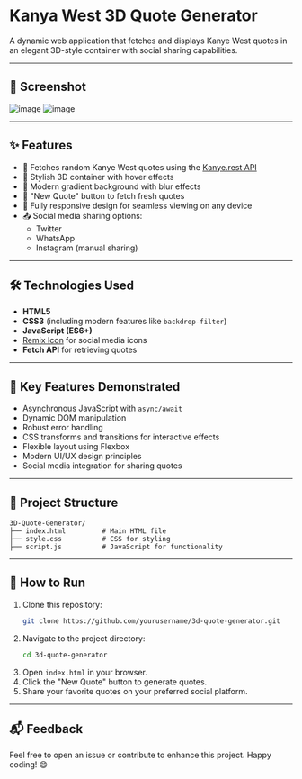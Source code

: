 
# Kanya West 3D Quote Generator

A dynamic web application that fetches and displays Kanye West quotes in an elegant 3D-style container with social sharing capabilities.

---

## 📸 Screenshot

![image](https://github.com/user-attachments/assets/415484da-26a9-4fc7-8fb2-559a62717b04)
![image](https://github.com/user-attachments/assets/9bcc49c5-b2b7-4e8c-b7ae-0bbfaa2c7df8)

---

## ✨ Features
- 🎯 Fetches random Kanye West quotes using the [Kanye.rest API](https://kanye.rest/)
- 💫 Stylish 3D container with hover effects
- 🎨 Modern gradient background with blur effects
- 🔄 "New Quote" button to fetch fresh quotes
- 📱 Fully responsive design for seamless viewing on any device
- 📤 Social media sharing options:
  - Twitter
  - WhatsApp
  - Instagram (manual sharing)

---

## 🛠️ Technologies Used
- **HTML5**
- **CSS3** (including modern features like `backdrop-filter`)
- **JavaScript (ES6+)**
- [Remix Icon](https://remixicon.com/) for social media icons
- **Fetch API** for retrieving quotes

---

## 🚀 Key Features Demonstrated
- Asynchronous JavaScript with `async/await`
- Dynamic DOM manipulation
- Robust error handling
- CSS transforms and transitions for interactive effects
- Flexible layout using Flexbox
- Modern UI/UX design principles
- Social media integration for sharing quotes

---

## 📁 Project Structure
```
3D-Quote-Generator/
├── index.html         # Main HTML file
├── style.css          # CSS for styling
├── script.js          # JavaScript for functionality
```

---

## 🏃 How to Run
1. Clone this repository:
   ```bash
   git clone https://github.com/yourusername/3d-quote-generator.git
   ```
2. Navigate to the project directory:
   ```bash
   cd 3d-quote-generator
   ```
3. Open `index.html` in your browser.
4. Click the "New Quote" button to generate quotes.
5. Share your favorite quotes on your preferred social platform.

---

## 📬 Feedback
Feel free to open an issue or contribute to enhance this project. Happy coding! 😄
